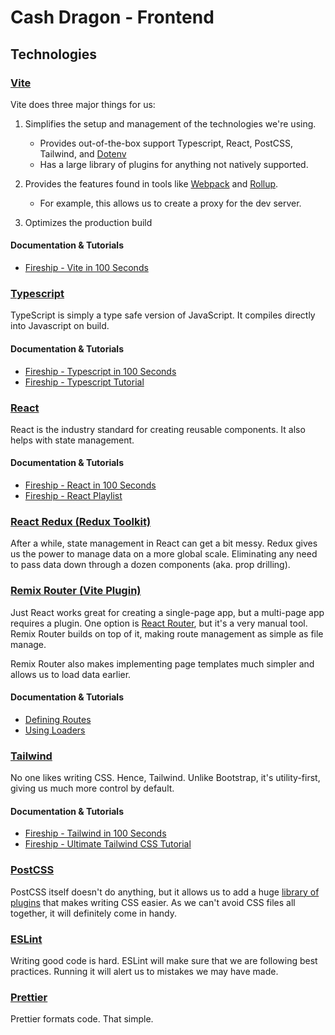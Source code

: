 # Cash Dragon - Frontend

## Technologies

### [Vite](https://vitejs.dev/)

Vite does three major things for us:

1. Simplifies the setup and management of the technologies we're using.
   - Provides out-of-the-box support Typescript, React, PostCSS, Tailwind, and [Dotenv](https://www.npmjs.com/package/dotenv)
   - Has a large library of plugins for anything not natively supported.
    
2. Provides the features found in tools like [Webpack](https://webpack.js.org/) and [Rollup](https://rollupjs.org/).
  
   - For example, this allows us to create a proxy for the dev server.
    
3. Optimizes the production build

#### Documentation & Tutorials

- [Fireship - Vite in 100 Seconds](https://youtu.be/KCrXgy8qtjM?si=DvU9XrR-YghF7LA6)

### [Typescript](https://www.typescriptlang.org/)

TypeScript is simply a type safe version of JavaScript. It compiles directly into Javascript on build.

#### Documentation & Tutorials

- [Fireship - Typescript in 100 Seconds](https://youtu.be/zQnBQ4tB3ZA?si=i6VrYnP2C-OElaWn)
- [Fireship - Typescript Tutorial](https://youtu.be/ahCwqrYpIuM?si=Le1yasvXL1cbG3d3)

### [React](https://react.dev/)

React is the industry standard for creating reusable components. It also helps with state management.

#### Documentation & Tutorials

- [Fireship - React in 100 Seconds](https://youtu.be/Tn6-PIqc4UM?si=3dwpHx6Y5WsljKbP)
- [Fireship - React Playlist](https://youtube.com/playlist?list=PL0vfts4VzfNgUUEtEjxDVfh4iocVR3qIb&si=jmJh0qkJMn4YMKEO)

### [React Redux (Redux Toolkit)](https://redux-toolkit.js.org/)

After a while, state management in React can get a bit messy. Redux gives us the power to manage data on a more global scale. Eliminating any need to pass data down through a dozen components (aka. prop drilling).

### [Remix Router (Vite Plugin)](https://vite-remix-router.vercel.app/)

Just React works great for creating a single-page app, but a multi-page app requires a plugin. One option is [React Router](https://reactrouter.com/en/main), but it's a very manual tool. Remix Router builds on top of it, making route management as simple as file manage.

Remix Router also makes implementing page templates much simpler and allows us to load data earlier.

#### Documentation & Tutorials

- [Defining Routes](https://vite-remix-router.vercel.app/guides/defining-routes.html)
- [Using Loaders](https://vite-remix-router.vercel.app/guides/using-data-apis.html#loaders)

### [Tailwind](https://tailwindcss.com/)

No one likes writing CSS. Hence, Tailwind. Unlike Bootstrap, it's utility-first, giving us much more control by default.

#### Documentation & Tutorials

- [Fireship - Tailwind in 100 Seconds](https://youtu.be/mr15Xzb1Ook?si=ArFHS_-GZfcVTPyT)
- [Fireship - Ultimate Tailwind CSS Tutorial](https://youtu.be/pfaSUYaSgRo?si=ChCeBqk2f2kuJi8U)

### [PostCSS](https://postcss.org/)

PostCSS itself doesn't do anything, but it allows us to add a huge [library of plugins](vhttps://www.postcss.parts/) that makes writing CSS easier. As we can't avoid CSS files all together, it will definitely come in handy.

### [ESLint](https://eslint.org/)

Writing good code is hard. ESLint will make sure that we are following best practices. Running it will alert us to mistakes we may have made.

### [Prettier](https://prettier.io/)

Prettier formats code. That simple.